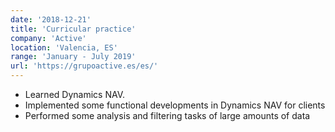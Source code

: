 ```yaml
---
date: '2018-12-21'
title: 'Curricular practice'
company: 'Active'
location: 'Valencia, ES'
range: 'January - July 2019'
url: 'https://grupoactive.es/es/'
---
```


- Learned Dynamics NAV.
- Implemented some functional developments in Dynamics NAV for clients
- Performed some analysis and filtering tasks of large amounts of data
